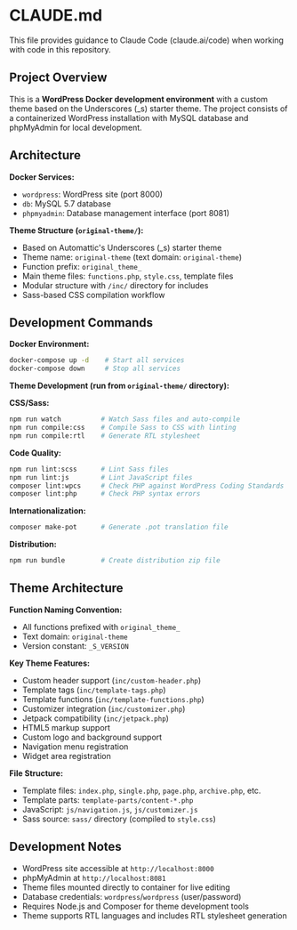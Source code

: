 # CLAUDE.md

This file provides guidance to Claude Code (claude.ai/code) when working with code in this repository.

## Project Overview

This is a **WordPress Docker development environment** with a custom theme based on the Underscores (_s) starter theme. The project consists of a containerized WordPress installation with MySQL database and phpMyAdmin for local development.

## Architecture

**Docker Services:**
- `wordpress`: WordPress site (port 8000)
- `db`: MySQL 5.7 database  
- `phpmyadmin`: Database management interface (port 8081)

**Theme Structure (`original-theme/`):**
- Based on Automattic's Underscores (_s) starter theme
- Theme name: `original-theme` (text domain: `original-theme`)
- Function prefix: `original_theme_`
- Main theme files: `functions.php`, `style.css`, template files
- Modular structure with `/inc/` directory for includes
- Sass-based CSS compilation workflow

## Development Commands

**Docker Environment:**
```bash
docker-compose up -d    # Start all services
docker-compose down     # Stop all services
```

**Theme Development (run from `original-theme/` directory):**

**CSS/Sass:**
```bash
npm run watch          # Watch Sass files and auto-compile
npm run compile:css    # Compile Sass to CSS with linting
npm run compile:rtl    # Generate RTL stylesheet
```

**Code Quality:**
```bash
npm run lint:scss      # Lint Sass files
npm run lint:js        # Lint JavaScript files
composer lint:wpcs     # Check PHP against WordPress Coding Standards
composer lint:php      # Check PHP syntax errors
```

**Internationalization:**
```bash
composer make-pot      # Generate .pot translation file
```

**Distribution:**
```bash
npm run bundle         # Create distribution zip file
```

## Theme Architecture

**Function Naming Convention:**
- All functions prefixed with `original_theme_`
- Text domain: `original-theme`
- Version constant: `_S_VERSION`

**Key Theme Features:**
- Custom header support (`inc/custom-header.php`)
- Template tags (`inc/template-tags.php`) 
- Template functions (`inc/template-functions.php`)
- Customizer integration (`inc/customizer.php`)
- Jetpack compatibility (`inc/jetpack.php`)
- HTML5 markup support
- Custom logo and background support
- Navigation menu registration
- Widget area registration

**File Structure:**
- Template files: `index.php`, `single.php`, `page.php`, `archive.php`, etc.
- Template parts: `template-parts/content-*.php`
- JavaScript: `js/navigation.js`, `js/customizer.js`
- Sass source: `sass/` directory (compiled to `style.css`)

## Development Notes

- WordPress site accessible at `http://localhost:8000`
- phpMyAdmin at `http://localhost:8081`
- Theme files mounted directly to container for live editing
- Database credentials: `wordpress`/`wordpress` (user/password)
- Requires Node.js and Composer for theme development tools
- Theme supports RTL languages and includes RTL stylesheet generation